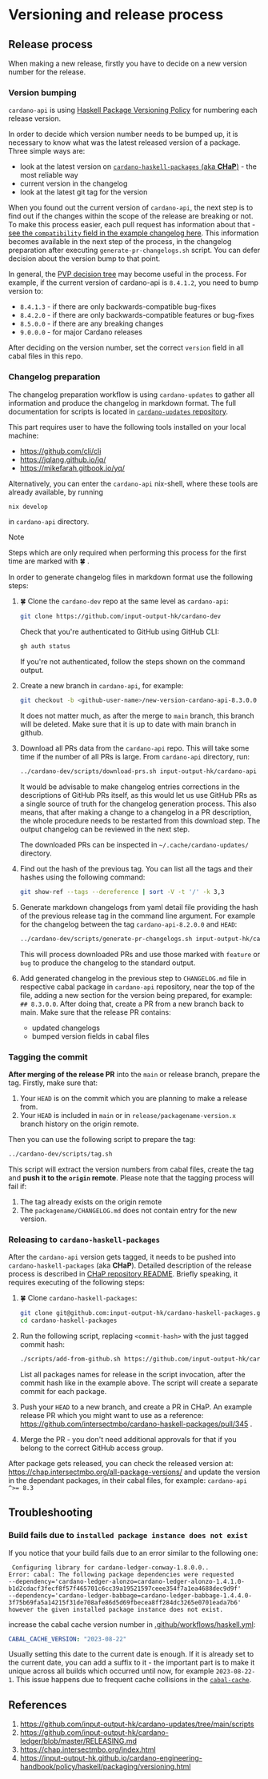 # Versioning and release process

## Release process

When making a new release, firstly you have to decide on a new version number for the release.

### Version bumping
`cardano-api` is using [Haskell Package Versioning Policy](https://pvp.haskell.org/) for numbering each release version.

In order to decide which version number needs to be bumped up, it is necessary to know what was the latest released version of a package.
Three simple ways are:
* look at the latest version on [`cardano-haskell-packages` (aka **CHaP**)](https://chap.intersectmbo.org/index.html) - the most reliable way
* current version in the changelog
* look at the latest git tag for the version

When you found out the current version of `cardano-api`, the next step is to find out if the changes within the scope of the release are breaking or not.
To make this process easier, each pull request has information about that - [see the `compatibility` field in the example changelog here](https://github.com/input-output-hk/cardano-api/pull/53).
This information becomes available in the next step of the process, in the changelog preparation after executing `generate-pr-changelogs.sh` script.
You can defer decision about the version bump to that point.

In general, the [PVP decision tree](https://pvp.haskell.org/#decision-tree) may become useful in the process.
For example, if the current version of cardano-api is `8.4.1.2`, you need to bump version to:
* `8.4.1.3` - if there are only backwards-compatible bug-fixes
* `8.4.2.0` - if there are only backwards-compatible features or bug-fixes
* `8.5.0.0` - if there are any breaking changes
* `9.0.0.0` - for major Cardano releases

After deciding on the version number, set the correct `version` field in all cabal files in this repo.

### Changelog preparation
The changelog preparation workflow is using `cardano-updates` to gather all information and produce the changelog in markdown format.
The full documentation for scripts is located in [`cardano-updates` repository](https://github.com/input-output-hk/cardano-updates/blob/main/scripts/README.md).

This part requires user to have the following tools installed on your local machine:
* https://github.com/cli/cli
* https://jqlang.github.io/jq/
* https://mikefarah.gitbook.io/yq/

Alternatively, you can enter the `cardano-api` nix-shell, where these tools are already available, by running
```bash
nix develop
```
in `cardano-api` directory.

>[!NOTE]
> Steps which are only required when performing this process for the first time are marked with :four_leaf_clover: .

In order to generate changelog files in markdown format use the following steps:

1. :four_leaf_clover: Clone the `cardano-dev` repo at the same level as `cardano-api`:
    ```bash
    git clone https://github.com/input-output-hk/cardano-dev
    ```
    Check that you're authenticated to GitHub using GitHub CLI:
    ```bash
    gh auth status
    ```
    If you're not authenticated, follow the steps shown on the command output.

1. Create a new branch in `cardano-api`, for example:
    ```bash
    git checkout -b <github-user-name>/new-version-cardano-api-8.3.0.0
    ```
    It does not matter much, as after the merge to `main` branch, this branch will be deleted.
    Make sure that it is up to date with main branch in github.

1. Download all PRs data from the `cardano-api` repo.
    This will take some time if the number of all PRs is large. From `cardano-api` directory, run:
    ```bash
    ../cardano-dev/scripts/download-prs.sh input-output-hk/cardano-api
    ```
    It would be advisable to make changelog entries corrections in the descriptions of GitHub PRs itself, as this would let us use GitHub PRs as a single source of truth for the changelog generation process.
    This also means, that after making a change to a changelog in a PR description, the whole procedure needs to be restarted from this download step.
    The output changelog can be reviewed in the next step.

    The downloaded PRs can be inspected in `~/.cache/cardano-updates/` directory.

1. Find out the hash of the previous tag.
    You can list all the tags and their hashes using the following command:
    ```bash
    git show-ref --tags --dereference | sort -V -t '/' -k 3,3
    ```

1. Generate markdown changelogs from yaml detail file providing the hash of the previous release tag in the command line argument.
    For example for the changelog between the tag `cardano-api-8.2.0.0` and `HEAD`:
    ```bash
    ../cardano-dev/scripts/generate-pr-changelogs.sh input-output-hk/cardano-api 89fd11781d8ba19ce50f516ecef30607d2e704e8..HEAD
    ```
    This will process downloaded PRs and use those marked with `feature` or `bug` to produce the changelog to the standard output.

1. Add generated changelog in the previous step to `CHANGELOG.md` file in respective cabal package in `cardano-api` repository, near the top of the file, adding a new section for the version being prepared, for example: `## 8.3.0.0`.
    After doing that, create a PR from a new branch back to main.
    Make sure that the release PR contains:
    * updated changelogs
    * bumped version fields in cabal files

### Tagging the commit
**After merging of the release PR** into the `main` or release branch, prepare the tag.
Firstly, make sure that:
1. Your `HEAD` is on the commit which you are planning to make a release from.
1. Your `HEAD` is included in `main` or in `release/packagename-version.x` branch history on the origin remote.

Then you can use the following script to prepare the tag:
```bash
../cardano-dev/scripts/tag.sh
```
This script will extract the version numbers from cabal files, create the tag and **push it to the `origin` remote**.
Please note that the tagging process will fail if:
1. The tag already exists on the origin remote
1. The `packagename/CHANGELOG.md` does not contain entry for the new version.

### Releasing to `cardano-haskell-packages`
After the `cardano-api` version gets tagged, it needs to be pushed into `cardano-haskell-packages` (aka **CHaP**).
Detailed description of the release process is described in [CHaP repository README](https://github.com/intersectmbo/cardano-haskell-packages#how-to-add-a-new-package-version).
Briefly speaking, it requires executing of the following steps:

1. :four_leaf_clover:  Clone `cardano-haskell-packages`:
    ```bash
    git clone git@github.com:input-output-hk/cardano-haskell-packages.git
    cd cardano-haskell-packages
    ```

1.  Run the following script, replacing `<commit-hash>` with the just tagged commit hash:
    ```bash
    ./scripts/add-from-github.sh https://github.com/input-output-hk/cardano-api <commit-hash> cardano-api cardano-api-gen
    ```
    List all packages names for release in the script invocation, after the commit hash like in the example above.
    The script will create a separate commit for each package.

1. Push your `HEAD` to a new branch, and create a PR in CHaP.
    An example release PR which you might want to use as a reference: https://github.com/intersectmbo/cardano-haskell-packages/pull/345 .

1. Merge the PR - you don't need additional approvals for that if you belong to the correct GitHub access group.

After package gets released, you can check the released version at: https://chap.intersectmbo.org/all-package-versions/ and update the version in the dependant packages, in their cabal files, for example: `cardano-api ^>= 8.3`

## Troubleshooting

### Build fails due to `installed package instance does not exist`
If you notice that your build fails due to an error similar to the following one:
```
 Configuring library for cardano-ledger-conway-1.8.0.0..
Error: cabal: The following package dependencies were requested
--dependency='cardano-ledger-alonzo=cardano-ledger-alonzo-1.4.1.0-b1d2cdacf3fecf8f57f465701c6cc39a19521597ceee354f7a1ea4688dec9d9f'
--dependency='cardano-ledger-babbage=cardano-ledger-babbage-1.4.4.0-3f75b69fa5a14215f31de708afe86d5d69fbecea8ff284dc3265e0701eada7b6'
however the given installed package instance does not exist.
```
increase the cabal cache version number in [.github/workflows/haskell.yml](.github/workflows/haskell.yml):
```yaml
CABAL_CACHE_VERSION: "2023-08-22"
```
Usually setting this date to the current date is enough.
If it is already set to the current date, you can add a suffix to it - the important part is to make it unique across all builds which occurred until now, for example `2023-08-22-1`.
This issue happens due to frequent cache collisions in the [`cabal-cache`](https://github.com/haskell-works/cabal-cache).

## References
1. https://github.com/input-output-hk/cardano-updates/tree/main/scripts
1. https://github.com/input-output-hk/cardano-ledger/blob/master/RELEASING.md
1. https://chap.intersectmbo.org/index.html
1. https://input-output-hk.github.io/cardano-engineering-handbook/policy/haskell/packaging/versioning.html

<!-- vim: set spell textwidth=0: -->

